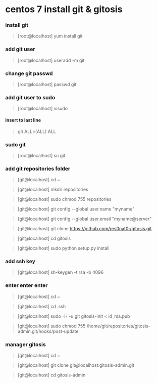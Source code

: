 # centos 7 install git & gitosis

### install git

>[root@localhost] yum install git


### add git user

>[root@localhost] useradd -m git

### change git passwd

>[root@localhost] passwd git

### add git user to sudo 

>[root@localhost] visudo

#### insert to last line
>git    ALL=(ALL)       ALL

### sudo git

>[root@localhost] su git

### add git repositories folder

>[git@localhost] cd ~

>[git@localhost] mkdir repositories

>[git@localhost] sudo chmod 755 repositories

>[git@localhost] git config --global user.name "myname" 

>[git@localhost] git config --global user.email "myname@server"

>[git@localhost] git clone https://github.com/res0nat0r/gitosis.git

>[git@localhost] cd gitosis 

>[git@localhost] sudo python setup.py install

### add ssh key

>[git@localhost] sh-keygen -t rsa -b 4096  

### enter enter enter

>[git@localhost] cd ~

>[git@localhost] cd .ssh

>[git@localhost] sudo -H -u git gitosis-init < id_rsa.pub

>[git@localhost] sudo chmod 755 /home/git/repositories/gitosis-admin.git/hooks/post-update

### manager gitosis

>[git@localhost] cd ~ 

>[git@localhost] git clone git@localhost:gitosis-admin.git

>[git@localhost] cd gitosis-admin















